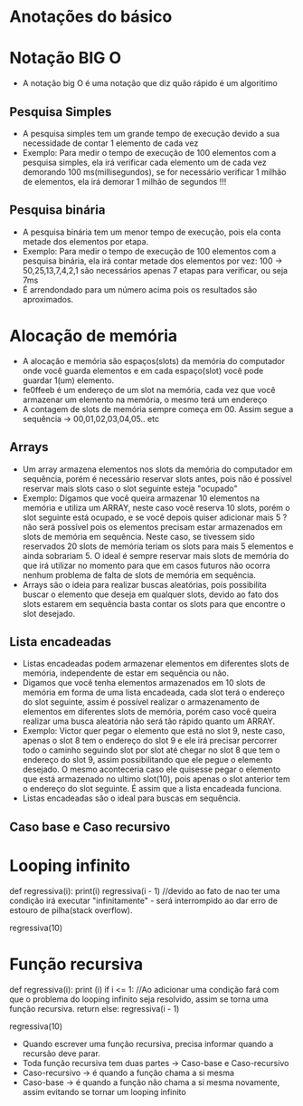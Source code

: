 # Anotações do básico

# Notação BIG O
- A notação big O é uma notação que diz quão rápido é um algoritimo

## Pesquisa Simples
- A pesquisa simples tem um grande tempo de execução devido a sua necessidade de contar 1 elemento de cada vez
- Exemplo: Para medir o tempo de execução de 100 elementos com a pesquisa simples, ela irá verificar cada elemento um de cada vez demorando 100 ms(millisegundos), se for necessário verificar 1 milhão de elementos, ela irá demorar 1 milhão de segundos !!!

## Pesquisa binária
- A pesquisa binária tem um menor tempo de execução, pois ela conta metade dos elementos por etapa.
- Exemplo: Para medir o tempo de execução de 100 elementos com a pesquisa binária, ela irá contar metade dos elementos por vez: 100 -> 50,25,13,7,4,2,1 são necessários apenas 7 etapas para verificar, ou seja 7ms
- É arrendondado para um número acima pois os resultados são aproximados.

# Alocação de memória
- A alocação e memória são espaços(slots) da memória do computador onde você guarda elementos e em cada espaço(slot) você pode guardar 1(um) elemento.
- fe0ffeeb é um endereço de um slot na memória, cada vez que você armazenar um elemento na memória, o mesmo terá um endereço
- A contagem de slots de memória sempre começa em 00. Assim segue a sequência -> 00,01,02,03,04,05.. etc

## Arrays
- Um array armazena elementos nos slots da memória do computador em sequência, porém é necessário reservar slots antes, pois não é possível reservar mais slots caso o slot seguinte esteja "ocupado"
- Exemplo: Digamos que você queira armazenar 10 elementos na memória e utiliza um ARRAY, neste caso você reserva 10 slots, porém o slot seguinte está ocupado, e se você depois quiser adicionar mais 5 ? não será possível pois os elementos precisam estar armazenados em slots de memória em sequência. Neste caso, se tivessem sido reservados 20 slots de memória teriam os slots para mais 5 elementos e ainda sobrariam 5. O ideal é sempre reservar mais slots de memória do que irá utilizar no momento para que em casos futuros não ocorra nenhum problema de falta de slots de memória em sequência.
- Arrays são o ideia para realizar buscas aleatórias, pois possibilita buscar o elemento que deseja em qualquer slots, devido ao fato dos slots estarem em sequência basta contar os slots para que encontre o slot desejado.

## Lista encadeadas
- Listas encadeadas podem armazenar elementos em diferentes slots de memória, independente de estar em sequência ou não.
- Digamos que você tenha elementos armazenados em 10 slots de memória em forma de uma lista encadeada, cada slot terá o endereço do slot seguinte, assim é possível realizar o armazenamento de elementos em diferentes slots de memória, porém caso você queira realizar uma busca aleatória não será tão rápido quanto um ARRAY.
- Exemplo: Victor quer pegar o elemento que está no slot 9, neste caso, apenas o slot 8 tem o endereço do slot 9 e ele irá precisar percorrer todo o caminho seguindo slot por slot até chegar no slot 8 que tem o endereço do slot 9, assim possibilitando que ele pegue o elemento desejado. O mesmo aconteceria caso ele quisesse pegar o elemento que está armazenado no ultimo slot(10), pois apenas o slot anterior tem o endereço do slot seguinte. É assim que a lista encadeada funciona.
- Listas encadeadas são o ideal para buscas em sequência. 


## Caso base e Caso recursivo

# Looping infinito

def regressiva(i):
    print(i)
    regressiva(i - 1) //devido ao fato de nao ter uma condição irá executar "infinitamente" - será interrompido ao dar erro de estouro de pilha(stack overflow).

regressiva(10)

# Função recursiva

def regressiva(i):
    print (i)
    if i <= 1: //Ao adicionar uma condição fará com que o problema do looping infinito seja resolvido, assim se torna uma função recursiva.
        return
    else:
        regressiva(i - 1)

regressiva(10) 

- Quando escrever uma função recursiva, precisa informar quando a recursão deve parar.
- Toda função recursiva tem duas partes -> Caso-base e Caso-recursivo
- Caso-recursivo -> é quando a função chama a si mesma
- Caso-base -> é quando a função não chama a si mesma novamente, assim evitando se tornar um looping infinito

